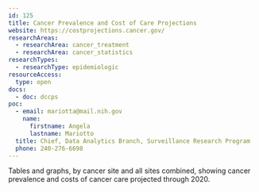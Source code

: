 ```yaml
---
id: 125
title: Cancer Prevalence and Cost of Care Projections
website: https://costprojections.cancer.gov/
researchAreas:
  - researchArea: cancer_treatment
  - researchArea: cancer_statistics
researchTypes:
  - researchType: epidemiologic
resourceAccess:
  type: open
docs:
  - doc: dccps
poc:
  - email: mariotta@mail.nih.gov
    name:
      firstname: Angela
      lastname: Mariotto
  title: Chief, Data Analytics Branch, Surveillance Research Program
  phone: 240-276-6698
---
```

Tables and graphs, by cancer site and all sites combined, showing cancer prevalence and costs of cancer care projected through 2020.
